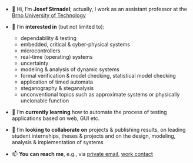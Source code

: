 - 👋 Hi, I’m **Josef Strnadel**; actually, I work as an assistant professor at the [Brno University of Technology](https://www.vut.cz)
- 👀 I’m **interested in** (but not limited to):
  - dependability & testing
  - embedded, critical & cyber-physical systems
  - microcontrollers
  - real-time (operating) systems
  - uncertainty
  - modeling & analysis of dynamic systems
  - formal verification & model checking, statistical model checking
  - application of timed automata
  - steganography & steganalysis
  - unconventional topics such as approximate systems or physically unclonable function 
- 🌱 I’m **currently learning** how to automate the process of testing applications based on web, GUI etc.
- 💞️ I’m **looking to collaborate on** projects & publishing results, on leading student internships, theses & projects and on the design, modeling, analysis & implementation of systems

- 📫 **You can reach me**, e.g., via [private email](mailto:josef.strnadel@gmail.com), [work contact](https://www.fit.vut.cz/person/strnadel/)

<!---
josef-strnadel/josef-strnadel is a ✨ special ✨ repository because its `README.md` (this file) appears on your GitHub profile.
You can click the Preview link to take a look at your changes.
--->
